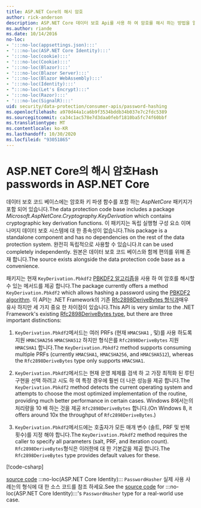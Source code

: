 ```yaml
---
title: ASP.NET Core의 해시 암호
author: rick-anderson
description: ASP.NET Core 데이터 보호 Api를 사용 하 여 암호를 해시 하는 방법을 알아봅니다.
ms.author: riande
ms.date: 10/14/2016
no-loc:
- ':::no-loc(appsettings.json):::'
- ':::no-loc(ASP.NET Core Identity):::'
- ':::no-loc(cookie):::'
- ':::no-loc(Cookie):::'
- ':::no-loc(Blazor):::'
- ':::no-loc(Blazor Server):::'
- ':::no-loc(Blazor WebAssembly):::'
- ':::no-loc(Identity):::'
- ":::no-loc(Let's Encrypt):::"
- ':::no-loc(Razor):::'
- ':::no-loc(SignalR):::'
uid: security/data-protection/consumer-apis/password-hashing
ms.openlocfilehash: a970d44a1ca6b9f3534bddb34b037e7c2fdc5389
ms.sourcegitcommit: ca34c1ac578e7d3daa0febf1810ba5fc74f60bbf
ms.translationtype: MT
ms.contentlocale: ko-KR
ms.lasthandoff: 10/30/2020
ms.locfileid: "93051865"
---
```

# <a name="hash-passwords-in-aspnet-core"></a><span data-ttu-id="28518-103">ASP.NET Core의 해시 암호</span><span class="sxs-lookup"><span data-stu-id="28518-103">Hash passwords in ASP.NET Core</span></span>

<span data-ttu-id="28518-104">데이터 보호 코드 베이스에는 암호화 키 파생 함수를 포함 하는 *AspNetCore* 패키지가 포함 되어 있습니다.</span><span class="sxs-lookup"><span data-stu-id="28518-104">The data protection code base includes a package *Microsoft.AspNetCore.Cryptography.KeyDerivation* which contains cryptographic key derivation functions.</span></span> <span data-ttu-id="28518-105">이 패키지는 독립 실행형 구성 요소 이며 나머지 데이터 보호 시스템에 대 한 종속성이 없습니다.</span><span class="sxs-lookup"><span data-stu-id="28518-105">This package is a standalone component and has no dependencies on the rest of the data protection system.</span></span> <span data-ttu-id="28518-106">완전히 독립적으로 사용할 수 있습니다.</span><span class="sxs-lookup"><span data-stu-id="28518-106">It can be used completely independently.</span></span> <span data-ttu-id="28518-107">원본은 데이터 보호 코드 베이스와 함께 편의를 위해 존재 합니다.</span><span class="sxs-lookup"><span data-stu-id="28518-107">The source exists alongside the data protection code base as a convenience.</span></span>

<span data-ttu-id="28518-108">패키지는 현재 `KeyDerivation.Pbkdf2` [PBKDF2 알고리즘](https://tools.ietf.org/html/rfc2898#section-5.2)을 사용 하 여 암호를 해시할 수 있는 메서드를 제공 합니다.</span><span class="sxs-lookup"><span data-stu-id="28518-108">The package currently offers a method `KeyDerivation.Pbkdf2` which allows hashing a password using the [PBKDF2 algorithm](https://tools.ietf.org/html/rfc2898#section-5.2).</span></span> <span data-ttu-id="28518-109">이 API는 .NET Framework의 기존 [Rfc2898DeriveBytes 형식과](/dotnet/api/system.security.cryptography.rfc2898derivebytes)매우 유사 하지만 세 가지 중요 한 차이점이 있습니다.</span><span class="sxs-lookup"><span data-stu-id="28518-109">This API is very similar to the .NET Framework's existing [Rfc2898DeriveBytes type](/dotnet/api/system.security.cryptography.rfc2898derivebytes), but there are three important distinctions:</span></span>

1. <span data-ttu-id="28518-110">`KeyDerivation.Pbkdf2`메서드는 여러 PRFs (현재 `HMACSHA1` , 및)를 사용 하도록 지원 `HMACSHA256` `HMACSHA512` 하지만 형식은를 `Rfc2898DeriveBytes` 지원 `HMACSHA1` 합니다.</span><span class="sxs-lookup"><span data-stu-id="28518-110">The `KeyDerivation.Pbkdf2` method supports consuming multiple PRFs (currently `HMACSHA1`, `HMACSHA256`, and `HMACSHA512`), whereas the `Rfc2898DeriveBytes` type only supports `HMACSHA1`.</span></span>

2. <span data-ttu-id="28518-111">`KeyDerivation.Pbkdf2`메서드는 현재 운영 체제를 검색 하 고 가장 최적화 된 루틴 구현을 선택 하려고 시도 하 여 특정 경우에 훨씬 더 나은 성능을 제공 합니다.</span><span class="sxs-lookup"><span data-stu-id="28518-111">The `KeyDerivation.Pbkdf2` method detects the current operating system and attempts to choose the most optimized implementation of the routine, providing much better performance in certain cases.</span></span> <span data-ttu-id="28518-112">Windows 8에서는의 처리량을 10 배 하는 것을 제공 `Rfc2898DeriveBytes` 합니다.</span><span class="sxs-lookup"><span data-stu-id="28518-112">(On Windows 8, it offers around 10x the throughput of `Rfc2898DeriveBytes`.)</span></span>

3. <span data-ttu-id="28518-113">`KeyDerivation.Pbkdf2`메서드에는 호출자가 모든 매개 변수 (솔트, PRF 및 반복 횟수)를 지정 해야 합니다.</span><span class="sxs-lookup"><span data-stu-id="28518-113">The `KeyDerivation.Pbkdf2` method requires the caller to specify all parameters (salt, PRF, and iteration count).</span></span> <span data-ttu-id="28518-114">`Rfc2898DeriveBytes`형식은 이러한에 대 한 기본값을 제공 합니다.</span><span class="sxs-lookup"><span data-stu-id="28518-114">The `Rfc2898DeriveBytes` type provides default values for these.</span></span>

[!code-csharp[](password-hashing/samples/passwordhasher.cs)]

<span data-ttu-id="28518-115">[source code](https://github.com/dotnet/AspNetCore/blob/master/src/:::no-loc(Identity):::/Extensions.Core/src/PasswordHasher.cs) :::no-loc(ASP.NET Core Identity)::: `PasswordHasher` 실제 사용 사례는의 형식에 대 한 소스 코드를 참조 하세요.</span><span class="sxs-lookup"><span data-stu-id="28518-115">See the [source code](https://github.com/dotnet/AspNetCore/blob/master/src/:::no-loc(Identity):::/Extensions.Core/src/PasswordHasher.cs) for :::no-loc(ASP.NET Core Identity):::'s `PasswordHasher` type for a real-world use case.</span></span>
